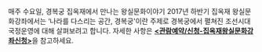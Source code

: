 매주 수요일, 경복궁 집옥재에서 만나는 왕실문화이야기 2017년 하반기 집옥재 왕실문화강좌에서는 ‘나라를 다스리는 공간, 경복궁'이란 주제로 경복궁에서 펼쳐진 조선시대 국정운영에 대해 살펴보려고 합니다. 자세한 사항은 [**<관람예약/신청-집옥재왕실문화강좌신청>**](http://www.royalpalace.go.kr:8080/content/guide/guide11.asp)을 참고하세요.